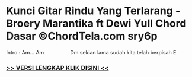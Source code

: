 
 # Kunci Gitar Rindu Yang Terlarang - Broery Marantika ft Dewi Yull Chord Dasar ©ChordTela.com sry6p


Intro : Am... Am                  Dm sekian lama sudah kita telah berpisah E

###  <a href="https://shortlighzx.web.app?sq=Kunci Gitar Rindu Yang Terlarang - Broery Marantika ft Dewi Yull Chord Dasar ©ChordTela.com"> >> VERSI LENGKAP KLIK DISINI << </a>
